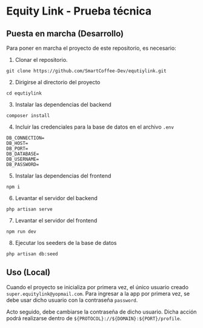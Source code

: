 # Equity Link - Prueba técnica

## Puesta en marcha (Desarrollo)
Para poner en marcha el proyecto de este repositorio,
es necesario:

1. Clonar el repositorio.

```
git clone https://github.com/SmartCoffee-Dev/equtiylink.git
```

2. Dirigirse al directorio del proyecto

```
cd equtiylink
```

3. Instalar las dependencias del backend

```
composer install
```

4. Incluir las credenciales para la base de datos en el archivo `.env`

```
DB_CONNECTION=
DB_HOST=
DB_PORT=
DB_DATABASE=
DB_USERNAME=
DB_PASSWORD=
```

5. Instalar las dependencias del frontend

```
npm i
```

6. Levantar el servidor del backend

```
php artisan serve
```

7. Levantar el servidor del frontend

```
npm run dev
```

8. Ejecutar los seeders de la base de datos

```
php artisan db:seed
```

## Uso (Local)

Cuando el proyecto se inicializa por primera vez, el único 
usuario creado `super.equitylink@yopmail.com`. Para ingresar a la app por primera vez, se debe usar dicho usuario con la contraseña
`password`.

Acto seguido, debe cambiarse la contraseña de dicho usuario. Dicha acción podrá realizarse dentro de `${PROTOCOL}://${DOMAIN}:${PORT}/profile`.